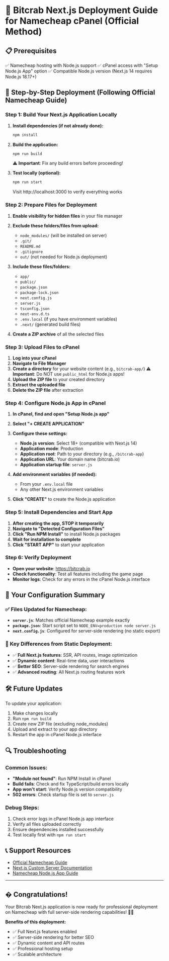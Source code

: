 # 🦀 Bitcrab Next.js Deployment Guide for Namecheap cPanel (Official Method)

## 📋 Prerequisites
✅ Namecheap hosting with Node.js support
✅ cPanel access with "Setup Node.js App" option
✅ Compatible Node.js version (Next.js 14 requires Node.js 18.17+)

## 🚀 Step-by-Step Deployment (Following Official Namecheap Guide)

### Step 1: Build Your Next.js Application Locally
1. **Install dependencies (if not already done):**
   ```bash
   npm install
   ```

2. **Build the application:**
   ```bash
   npm run build
   ```
   ⚠️ **Important**: Fix any build errors before proceeding!

3. **Test locally (optional):**
   ```bash
   npm run start
   ```
   Visit http://localhost:3000 to verify everything works

### Step 2: Prepare Files for Deployment
1. **Enable visibility for hidden files** in your file manager
2. **Exclude these folders/files from upload:**
   - `node_modules/` (will be installed on server)
   - `.git/`
   - `README.md`
   - `.gitignore`
   - `out/` (not needed for Node.js deployment)

3. **Include these files/folders:**
   - `app/`
   - `public/`
   - `package.json`
   - `package-lock.json`
   - `next.config.js`
   - `server.js`
   - `tsconfig.json`
   - `next-env.d.ts`
   - `.env.local` (if you have environment variables)
   - `.next/` (generated build files)

4. **Create a ZIP archive** of all the selected files

### Step 3: Upload Files to cPanel
1. **Log into your cPanel**
2. **Navigate to File Manager**
3. **Create a directory** for your website content (e.g., `bitcrab-app/`)
   ⚠️ **Important**: Do NOT use `public_html` for Node.js apps!
4. **Upload the ZIP file** to your created directory
5. **Extract the uploaded file**
6. **Delete the ZIP file** after extraction

### Step 4: Configure Node.js App in cPanel
1. **In cPanel, find and open "Setup Node.js app"**
2. **Select "+ CREATE APPLICATION"**
3. **Configure these settings:**
   - **Node.js version**: Select 18+ (compatible with Next.js 14)
   - **Application mode**: Production
   - **Application root**: Path to your directory (e.g., `/bitcrab-app`)
   - **Application URL**: Your domain name (bitcrab.io)
   - **Application startup file**: `server.js`

4. **Add environment variables (if needed):**
   - From your `.env.local` file
   - Any other Next.js environment variables

5. **Click "CREATE"** to create the Node.js application

### Step 5: Install Dependencies and Start App
1. **After creating the app, STOP it temporarily**
2. **Navigate to "Detected Configuration Files"**
3. **Click "Run NPM Install"** to install Node.js packages
4. **Wait for installation to complete**
5. **Click "START APP"** to start your application

### Step 6: Verify Deployment
- **Open your website**: https://bitcrab.io
- **Check functionality**: Test all features including the game page
- **Monitor logs**: Check for any errors in the cPanel Node.js interface

## 🔧 Your Configuration Summary

### ✅ Files Updated for Namecheap:
- **`server.js`**: Matches official Namecheap example exactly
- **`package.json`**: Start script set to `NODE_ENV=production node server.js`
- **`next.config.js`**: Configured for server-side rendering (no static export)

### 🎯 Key Differences from Static Deployment:
- ✅ **Full Next.js features**: SSR, API routes, image optimization
- ✅ **Dynamic content**: Real-time data, user interactions
- ✅ **Better SEO**: Server-side rendering for search engines
- ✅ **Advanced routing**: All Next.js routing features work

## 🛠 Future Updates
To update your application:
1. Make changes locally
2. Run `npm run build`
3. Create new ZIP file (excluding node_modules)
4. Upload and extract to your app directory
5. Restart the app in cPanel Node.js interface

## 🔍 Troubleshooting

### Common Issues:
- **"Module not found"**: Run NPM Install in cPanel
- **Build fails**: Check and fix TypeScript/build errors locally
- **App won't start**: Verify Node.js version compatibility
- **502 errors**: Check startup file is set to `server.js`

### Debug Steps:
1. Check error logs in cPanel Node.js app interface
2. Verify all files uploaded correctly
3. Ensure dependencies installed successfully
4. Test locally first with `npm run start`

## 📞 Support Resources
- [Official Namecheap Guide](https://www.namecheap.com/support/knowledgebase/article.aspx/10686/29/how-to-deploy-reactjs-vitejs-react-native-and-nextjs-applications-in-cpanel/#deploying_next)
- [Next.js Custom Server Documentation](https://nextjs.org/docs/pages/building-your-application/configuring/custom-server)
- [Namecheap Node.js App Guide](https://www.namecheap.com/support/knowledgebase/article.aspx/10047/2182/how-to-work-with-nodejs-app)

---

## � Congratulations!

Your Bitcrab Next.js application is now ready for professional deployment on Namecheap with full server-side rendering capabilities! 🦀🚀

**Benefits of this deployment:**
- ✅ Full Next.js features enabled
- ✅ Server-side rendering for better SEO
- ✅ Dynamic content and API routes
- ✅ Professional hosting setup
- ✅ Scalable architecture
